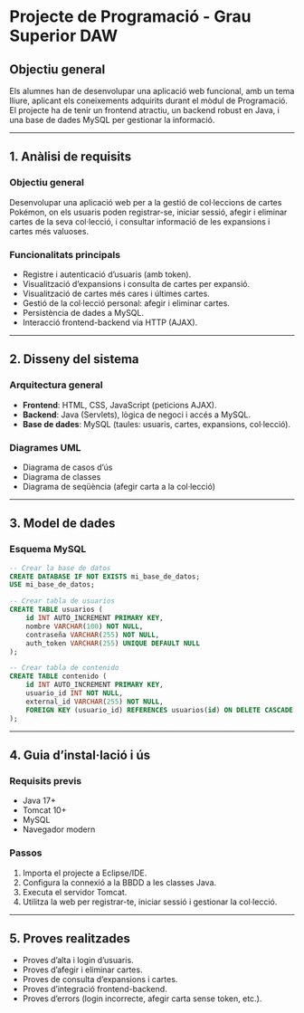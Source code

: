 # Projecte de Programació - Grau Superior DAW

## Objectiu general

Els alumnes han de desenvolupar una aplicació web funcional, amb un tema lliure, aplicant els coneixements adquirits durant el mòdul de Programació. El projecte ha de tenir un frontend atractiu, un backend robust en Java, i una base de dades MySQL per gestionar la informació.

---

## 1. Anàlisi de requisits

### Objectiu general

Desenvolupar una aplicació web per a la gestió de col·leccions de cartes Pokémon, on els usuaris poden registrar-se, iniciar sessió, afegir i eliminar cartes de la seva col·lecció, i consultar informació de les expansions i cartes més valuoses.

### Funcionalitats principals

- Registre i autenticació d’usuaris (amb token).
- Visualització d’expansions i consulta de cartes per expansió.
- Visualització de cartes més cares i últimes cartes.
- Gestió de la col·lecció personal: afegir i eliminar cartes.
- Persistència de dades a MySQL.
- Interacció frontend-backend via HTTP (AJAX).

---

## 2. Disseny del sistema

### Arquitectura general

- **Frontend**: HTML, CSS, JavaScript (peticions AJAX).
- **Backend**: Java (Servlets), lògica de negoci i accés a MySQL.
- **Base de dades**: MySQL (taules: usuaris, cartes, expansions, col·lecció).

### Diagrames UML

- Diagrama de casos d’ús
- Diagrama de classes
- Diagrama de seqüència (afegir carta a la col·lecció)

---

## 3. Model de dades

### Esquema MySQL

```sql
-- Crear la base de datos
CREATE DATABASE IF NOT EXISTS mi_base_de_datos;
USE mi_base_de_datos;

-- Crear tabla de usuarios
CREATE TABLE usuarios (
    id INT AUTO_INCREMENT PRIMARY KEY,
    nombre VARCHAR(100) NOT NULL,
    contraseña VARCHAR(255) NOT NULL,
    auth_token VARCHAR(255) UNIQUE DEFAULT NULL
);

-- Crear tabla de contenido
CREATE TABLE contenido (
    id INT AUTO_INCREMENT PRIMARY KEY,
    usuario_id INT NOT NULL,
    external_id VARCHAR(255) NOT NULL,
    FOREIGN KEY (usuario_id) REFERENCES usuarios(id) ON DELETE CASCADE
);

```
---

## 4. Guia d’instal·lació i ús

### Requisits previs

- Java 17+
- Tomcat 10+
- MySQL
- Navegador modern

### Passos

1. Importa el projecte a Eclipse/IDE.
2. Configura la connexió a la BBDD a les classes Java.
3. Executa el servidor Tomcat.
4. Utilitza la web per registrar-te, iniciar sessió i gestionar la col·lecció.

---

## 5. Proves realitzades

- Proves d’alta i login d’usuaris.
- Proves d’afegir i eliminar cartes.
- Proves de consulta d’expansions i cartes.
- Proves d’integració frontend-backend.
- Proves d’errors (login incorrecte, afegir carta sense token, etc.).
